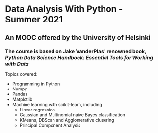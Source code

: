 # Data Analysis With Python - Summer 2021
## An MOOC offered by the University of Helsinki

### The course is based on Jake VanderPlas' renowned book, _Python Data Science Handbook: Essential Tools for Working with Data_

<p>Topics covered:

* Programming in Python 
* Numpy
* Pandas
* Matplotlib
* Machine learning with scikit-learn, including
  * Linear regression
  * Gaussian and Multinomial naive Bayes classification
  * KMeans, DBScan and Agglomerative clusering
  * Principal Component Analysis
